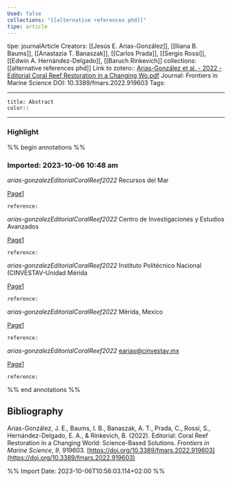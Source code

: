 ```yaml
---
Used: false
collections: "[[alternative references phd]]"
tipe: article
---
```

tipe: journalArticle
Creators: [[Jesús E. Arias-González]], [[Iliana B. Baums]], [[Anastazia T. Banaszak]], [[Carlos Prada]], [[Sergio Rossi]], [[Edwin A. Hernández-Delgado]], [[Baruch Rinkevich]]
collections: [[alternative references phd]]
Link to zotero:: [Arias-González et al. - 2022 - Editorial Coral Reef Restoration in a Changing Wo.pdf](zotero://select/library/items/TPFCQZSC)
Journal: Frontiers in Marine Science
DOI: 10.3389/fmars.2022.919603
Tags: 

---
```ad-note
title: Abstract
color:: 

```

---
### Highlight

%% begin annotations %%



### Imported: 2023-10-06 10:48 am

*arias-gonzalezEditorialCoralReef2022*
	Recursos del Mar 
	
[Page1](zotero://open-pdf/library/items/TPFCQZSC?page=1&a=MRG7NRS2)
	
	
	
	reference:

*arias-gonzalezEditorialCoralReef2022*
	Centro de Investigaciones y Estudios Avanzados 
	
[Page1](zotero://open-pdf/library/items/TPFCQZSC?page=1&a=WPEQM88C)
	
	
	
	reference:

*arias-gonzalezEditorialCoralReef2022*
	Instituto Politécnico Nacional (CINVESTAV-Unidad Mérida 
	
[Page1](zotero://open-pdf/library/items/TPFCQZSC?page=1&a=PI6YWYAV)
	
	
	
	reference:

*arias-gonzalezEditorialCoralReef2022*
	Mérida, Mexico 
	
[Page1](zotero://open-pdf/library/items/TPFCQZSC?page=1&a=37ZFS6CP)
	
	
	
	reference:

*arias-gonzalezEditorialCoralReef2022*
	earias@cinvestav.mx 
	
[Page1](zotero://open-pdf/library/items/TPFCQZSC?page=1&a=V4G8XR4V)
	
	
	
	reference:


%% end annotations %%

## Bibliography

Arias-González, J. E., Baums, I. B., Banaszak, A. T., Prada, C., Rossi, S., Hernández-Delgado, E. A., & Rinkevich, B. (2022). Editorial: Coral Reef Restoration in a Changing World: Science-Based Solutions. _Frontiers in Marine Science_, _9_, 919603. [https://doi.org/10.3389/fmars.2022.919603](https://doi.org/10.3389/fmars.2022.919603)

%% Import Date: 2023-10-06T10:56:03.114+02:00 %%
